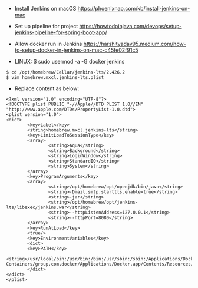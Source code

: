 - Install Jenkins on macOS
https://phoenixnap.com/kb/install-jenkins-on-mac

- Set up pipeline for project
https://howtodoinjava.com/devops/setup-jenkins-pipeline-for-spring-boot-app/

- Allow docker run in Jenkins
https://harshityadav95.medium.com/how-to-setup-docker-in-jenkins-on-mac-c45fe02f91c5

- LINUX: $ sudo usermod -a -G docker jenkins

```
$ cd /opt/homebrew/Cellar/jenkins-lts/2.426.2
$ vim homebrew.mxcl.jenkins-lts.plist 
```

- Replace content as below:
```
<?xml version="1.0" encoding="UTF-8"?>
<!DOCTYPE plist PUBLIC "-//Apple//DTD PLIST 1.0//EN" "http://www.apple.com/DTDs/PropertyList-1.0.dtd">
<plist version="1.0">
<dict>
        <key>Label</key>
        <string>homebrew.mxcl.jenkins-lts</string>
        <key>LimitLoadToSessionType</key>
        <array>
                <string>Aqua</string>
                <string>Background</string>
                <string>LoginWindow</string>
                <string>StandardIO</string>
                <string>System</string>
        </array>
        <key>ProgramArguments</key>
        <array>
                <string>/opt/homebrew/opt/openjdk/bin/java</string>
                <string>-Dmail.smtp.starttls.enable=true</string>
                <string>-jar</string>
                <string>/opt/homebrew/opt/jenkins-lts/libexec/jenkins.war</string>
                <string>--httpListenAddress=127.0.0.1</string>
                <string>--httpPort=8080</string>
        </array>
        <key>RunAtLoad</key>
        <true/>
        <key>EnvironmentVariables</key>
        <dict>
        <key>PATH</key>
        <string>/usr/local/bin:/usr/bin:/bin:/usr/sbin:/sbin:/Applications/Docker.app/Contents/Resources/bin/:/Users/tayluong/Library/Group\ Containers/group.com.docker/Applications/Docker.app/Contents/Resources/bin</string>
        </dict>
</dict>
</plist>
```